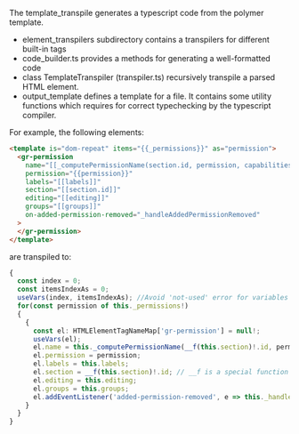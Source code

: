 The template_transpile generates a typescript code from the polymer template.

* element_transpilers subdirectory contains a transpilers for different built-in
  tags
* code_builder.ts provides a methods for generating a well-formatted code
* class TemplateTranspiler (transpiler.ts) recursively transpile a parsed
  HTML element.
* output_template defines a template for a file. It contains some utility
  functions which requires for correct typechecking by the typescript compiler.
  
For example, the following elements:
```html
<template is="dom-repeat" items="{{_permissions}}" as="permission">
  <gr-permission
    name="[[_computePermissionName(section.id, permission, capabilities)]]"
    permission="{{permission}}"
    labels="[[labels]]"
    section="[[section.id]]"
    editing="[[editing]]"
    groups="[[groups]]"
    on-added-permission-removed="_handleAddedPermissionRemoved"
  >
  </gr-permission>
</template>
```
are transpiled to:
```typescript
{
  const index = 0;
  const itemsIndexAs = 0;
  useVars(index, itemsIndexAs); //Avoid 'not-used' error for variables
  for(const permission of this._permissions!)
  {
    {
      const el: HTMLElementTagNameMap['gr-permission'] = null!;
      useVars(el);
      el.name = this._computePermissionName(__f(this.section)!.id, permission, this.capabilities);
      el.permission = permission;
      el.labels = this.labels;
      el.section = __f(this.section)!.id; // __f is a special function to handle union types correctly
      el.editing = this.editing;
      el.groups = this.groups;
      el.addEventListener('added-permission-removed', e => this._handleAddedPermissionRemoved.bind(this, wrapInPolymerDomRepeatEvent(e, permission))());
    }
  }
}
``` 
